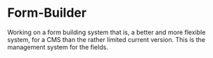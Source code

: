 Form-Builder
============

Working on a form building system that is, a better and more flexible system, for a CMS than the rather limited current version.
This is the management system for the fields.